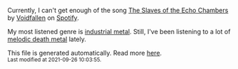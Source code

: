 
  Currently, I can't get enough of the song <a href="https://open.spotify.com/track/0Q0JZSPiXU7BaRSdJ1XX4I">The Slaves of the Echo Chambers</a> by <a href="https://open.spotify.com/artist/4eWXxCQ177IPhc5P56RieY">Voidfallen</a> on <a href="https://open.spotify.com/user/9qz2xtkur2fengfsdcq8dd907?si=kq2SVrUkSNe0z1NJjpt7kg">Spotify</a>.

  My most listened genre is <a href="https://duckduckgo.com/?q=industrial metal music">industrial metal</a>.
  Still, I've been listening to a lot of <a href="https://duckduckgo.com/?q=melodic death metal music">melodic death metal</a> lately.

  This file is generated automatically. Read more <a href="https://github.com/CodeF0x/CodeF0x/blob/master/IMPORTANT.md">here</a>.
  <br>
  <sub>Last modified at 2021-09-26 10:03:55.</sub>
  